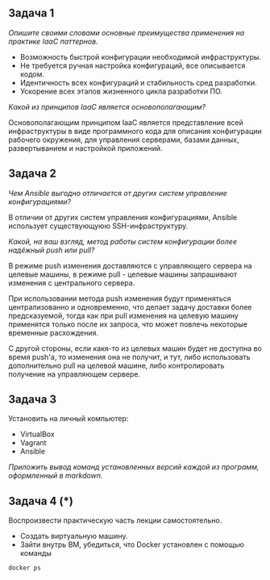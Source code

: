 ## Задача 1

*Опишите своими словами основные преимущества применения на практике IaaC паттернов.*

- Возможность быстрой конфигурации необходимой инфраструктуры.
- Не требуется ручная настройка конфигураций, все описывается кодом.
- Идентичность всех конфигураций и стабильность сред разработки.
- Ускорение всех этапов жизненного цикла разработки ПО.

*Какой из принципов IaaC является основополагающим?*

Основополагающим принципом IaaC является представление всей инфраструктуры в виде программного кода для описания 
конфигурации рабочего окружения, для управления серверами, базами данных, развертыванием и настройкой приложений.   

## Задача 2

*Чем Ansible выгодно отличается от других систем управление конфигурациями?*

В отличии от других систем управления конфигурациями, Ansible использует существующуюю SSH-инфраструктуру.

*Какой, на ваш взгляд, метод работы систем конфигурации более надёжный push или pull?*

В режиме push изменения доставляются с управляющего сервера на целевые машины, в режиме pull - целевые машины 
запрашивают изменения с центрального сервера.

При использовании метода push изменения будут применяться 
централизованно и одновременно, что делает задачу доставки более предсказуемой, тогда как при pull изменения на целевую 
машину применятся только после их запроса, что может повлечь некоторые временные расхождения.

С другой стороны, если какя-то из целевых машин будет не доступна во время push'а, то изменения она не получит, и 
тут, либо использовать дополнительно pull на целевой машине, либо контролировать получение на управляющем сервере.  

## Задача 3

Установить на личный компьютер:

- VirtualBox
- Vagrant
- Ansible

*Приложить вывод команд установленных версий каждой из программ, оформленный в markdown.*

## Задача 4 (*)

Воспроизвести практическую часть лекции самостоятельно.

- Создать виртуальную машину.
- Зайти внутрь ВМ, убедиться, что Docker установлен с помощью команды
```
docker ps
```